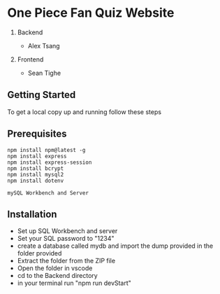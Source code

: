 # One Piece Fan Quiz Website
1. Backend
   - Alex Tsang

2. Frontend
   - Sean Tighe 


## Getting Started
To get a local copy up and running follow these steps

## Prerequisites
```
npm install npm@latest -g
npm install express
npm install express-session 
npm install bcrypt
npm install mysql2
npm install dotenv
```
```
mySQL Workbench and Server
```
## Installation

- Set up SQL Workbench and server
- Set your SQL password to "1234"
- create a database called mydb and import the dump provided in the folder provided
- Extract the folder from the ZIP file
- Open the folder in vscode
- cd to the Backend directory
- in your terminal run "npm run devStart"


